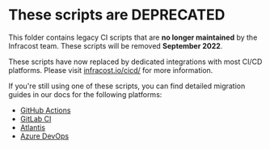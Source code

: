 # These scripts are DEPRECATED

This folder contains legacy CI scripts that are **no longer maintained** by the Infracost team.
These scripts will be removed **September 2022**.

These scripts have now replaced by dedicated integrations with most CI/CD platforms. Please visit [infracost.io/cicd/](https://www.infracost.io/cicd/) for more information.

If you're still using one of these scripts, you can find detailed migration guides in our docs for the following platforms:

* [GitHub Actions](https://www.infracost.io/docs/guides/actions_migration/)
* [GitLab CI](https://www.infracost.io/docs/guides/gitlab_ci_migration/)
* [Atlantis](https://www.infracost.io/docs/guides/atlantis_migration/)
* [Azure DevOps](https://www.infracost.io/docs/guides/azure_devops_migration/)